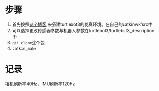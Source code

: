 # 步骤
1. 首先按照[这个博客](https://www.jianshu.com/p/014552bcc04c),来搭建turtlebot3的仿真环境。在自己的catkinwk/src中
2. 可以选择更改传感器参数与机器人参数在turtlebot3/turtlebot3_description中
3. `git clone`这个包
4. `catkin_make`

# 记录
相机刷新率40Hz，IMU刷新率120Hz
